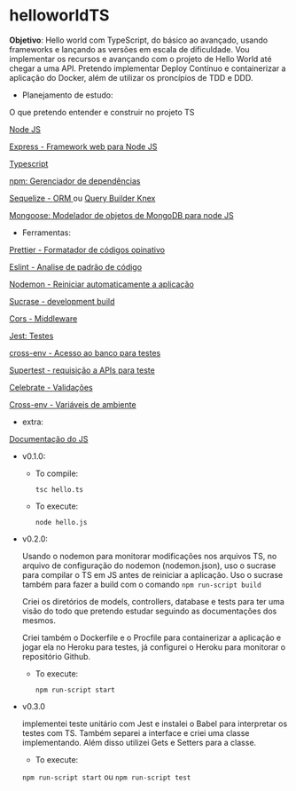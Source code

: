 # helloworldTS

**Objetivo**: Hello world com TypeScript, do básico ao avançado, usando frameworks e lançando as versões em escala de dificuldade. Vou implementar os recursos e avançando com o projeto de Hello World até chegar a uma API. Pretendo implementar Deploy Contínuo e containerizar a aplicação do Docker, além de utilizar os proncípios de TDD e DDD.

* Planejamento de estudo:

O que pretendo entender e construir no projeto TS

[Node JS](https://nodejs.org/en/)

[Express - Framework web para Node JS](https://expressjs.com/)

[Typescript](https://www.typescriptlang.org/index.html)

[npm: Gerenciador de dependências](https://www.npmjs.com/)

[Sequelize - ORM ](https://sequelize.org/) ou [Query Builder Knex](http://knexjs.org/)

[Mongoose: Modelador de objetos de MongoDB para node JS](https://mongoosejs.com/)

* Ferramentas:

[Prettier - Formatador de códigos opinativo](https://prettier.io/)

[Eslint - Analise de padrão de código](https://eslint.org/)

[Nodemon - Reiniciar automaticamente a aplicação](https://www.npmjs.com/package/nodemon)

[Sucrase - development build](https://www.npmjs.com/package/sucrase)

[Cors - Middleware](https://www.npmjs.com/package/cors)

[Jest: Testes](https://jestjs.io/)

[cross-env - Acesso ao banco para testes](https://www.npmjs.com/package/cross-env)

[Supertest - requisição a APIs para teste](https://www.npmjs.com/package/supertest)

[Celebrate - Validações](https://www.npmjs.com/package/celebrate)

[Cross-env - Variáveis de ambiente](https://www.npmjs.com/package/cross-env)

* extra:

[Documentação do JS](https://devdocs.io/javascript/)

* v0.1.0:

    - To compile:

        `tsc hello.ts`

    - To execute:

        `node hello.js`

* v0.2.0:

    Usando o nodemon para monitorar modificações nos arquivos TS, no arquivo de configuração do nodemon (nodemon.json), uso o sucrase para compilar o TS em JS antes de reiniciar a aplicação. Uso o sucrase também para fazer a build com o comando `npm run-script build`

    Criei os diretórios de models, controllers, database e tests para ter uma visão do todo que pretendo estudar seguindo as documentações dos mesmos.

    Criei também o Dockerfile e o Procfile para containerizar a aplicação e jogar ela no Heroku para testes, já configurei o Heroku para monitorar o repositório Github.

    - To execute:

        `npm run-script start` 

* v0.3.0

    implementei teste unitário com Jest e instalei o Babel para interpretar os testes com TS. Também separei a interface e criei uma classe implementando. Além disso utilizei Gets e Setters para a classe.

    - To execute:

    `npm run-script start` ou `npm run-script test`